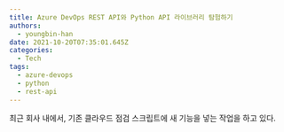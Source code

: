 ```yaml
---
title: Azure DevOps REST API와 Python API 라이브러리 탐험하기
authors:
  - youngbin-han
date: 2021-10-20T07:35:01.645Z
categories:
  - Tech
tags:
  - azure-devops
  - python
  - rest-api
---
```

최근 회사 내에서, 기존 클라우드 점검 스크립트에 새 기능을 넣는 작업을 하고 있다.